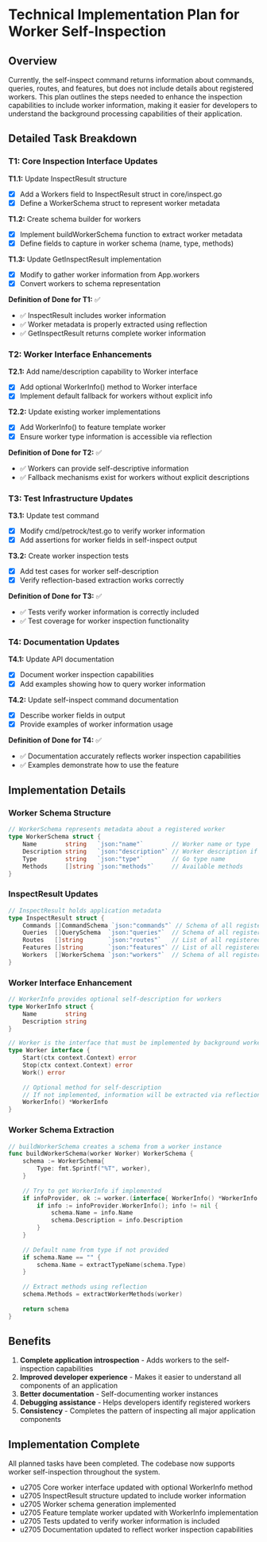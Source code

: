 # Technical Implementation Plan for Worker Self-Inspection

## Overview

Currently, the self-inspect command returns information about commands, queries, routes, and features, but does not include details about registered workers. This plan outlines the steps needed to enhance the inspection capabilities to include worker information, making it easier for developers to understand the background processing capabilities of their application.

## Detailed Task Breakdown

### T1: Core Inspection Interface Updates

**T1.1:** Update InspectResult structure
- [x] Add a Workers field to InspectResult struct in core/inspect.go
- [x] Define a WorkerSchema struct to represent worker metadata

**T1.2:** Create schema builder for workers
- [x] Implement buildWorkerSchema function to extract worker metadata
- [x] Define fields to capture in worker schema (name, type, methods)

**T1.3:** Update GetInspectResult implementation
- [x] Modify to gather worker information from App.workers
- [x] Convert workers to schema representation

**Definition of Done for T1:** ✅
- ✅ InspectResult includes worker information
- ✅ Worker metadata is properly extracted using reflection
- ✅ GetInspectResult returns complete worker information

### T2: Worker Interface Enhancements

**T2.1:** Add name/description capability to Worker interface
- [x] Add optional WorkerInfo() method to Worker interface
- [x] Implement default fallback for workers without explicit info

**T2.2:** Update existing worker implementations
- [x] Add WorkerInfo() to feature template worker
- [x] Ensure worker type information is accessible via reflection

**Definition of Done for T2:** ✅
- ✅ Workers can provide self-descriptive information
- ✅ Fallback mechanisms exist for workers without explicit descriptions

### T3: Test Infrastructure Updates

**T3.1:** Update test command
- [x] Modify cmd/petrock/test.go to verify worker information
- [x] Add assertions for worker fields in self-inspect output

**T3.2:** Create worker inspection tests
- [x] Add test cases for worker self-description
- [x] Verify reflection-based extraction works correctly

**Definition of Done for T3:** ✅
- ✅ Tests verify worker information is correctly included
- ✅ Test coverage for worker inspection functionality

### T4: Documentation Updates

**T4.1:** Update API documentation
- [x] Document worker inspection capabilities
- [x] Add examples showing how to query worker information

**T4.2:** Update self-inspect command documentation
- [x] Describe worker fields in output
- [x] Provide examples of worker information usage

**Definition of Done for T4:** ✅
- ✅ Documentation accurately reflects worker inspection capabilities
- ✅ Examples demonstrate how to use the feature

## Implementation Details

### Worker Schema Structure

```go
// WorkerSchema represents metadata about a registered worker
type WorkerSchema struct {
    Name        string   `json:"name"`        // Worker name or type
    Description string   `json:"description"` // Worker description if available
    Type        string   `json:"type"`        // Go type name
    Methods     []string `json:"methods"`     // Available methods
}
```

### InspectResult Updates

```go
// InspectResult holds application metadata
type InspectResult struct {
    Commands []CommandSchema `json:"commands"` // Schema of all registered commands
    Queries  []QuerySchema  `json:"queries"`  // Schema of all registered queries
    Routes   []string       `json:"routes"`   // List of all registered HTTP routes
    Features []string       `json:"features"` // List of all registered features
    Workers  []WorkerSchema `json:"workers"`  // Schema of all registered workers
}
```

### Worker Interface Enhancement

```go
// WorkerInfo provides optional self-description for workers
type WorkerInfo struct {
    Name        string
    Description string
}

// Worker is the interface that must be implemented by background workers
type Worker interface {
    Start(ctx context.Context) error
    Stop(ctx context.Context) error
    Work() error
    
    // Optional method for self-description
    // If not implemented, information will be extracted via reflection
    WorkerInfo() *WorkerInfo
}
```

### Worker Schema Extraction

```go
// buildWorkerSchema creates a schema from a worker instance
func buildWorkerSchema(worker Worker) WorkerSchema {
    schema := WorkerSchema{
        Type: fmt.Sprintf("%T", worker),
    }
    
    // Try to get WorkerInfo if implemented
    if infoProvider, ok := worker.(interface{ WorkerInfo() *WorkerInfo }); ok {
        if info := infoProvider.WorkerInfo(); info != nil {
            schema.Name = info.Name
            schema.Description = info.Description
        }
    }
    
    // Default name from type if not provided
    if schema.Name == "" {
        schema.Name = extractTypeName(schema.Type)
    }
    
    // Extract methods using reflection
    schema.Methods = extractWorkerMethods(worker)
    
    return schema
}
```

## Benefits

1. **Complete application introspection** - Adds workers to the self-inspection capabilities
2. **Improved developer experience** - Makes it easier to understand all components of an application
3. **Better documentation** - Self-documenting worker instances
4. **Debugging assistance** - Helps developers identify registered workers
5. **Consistency** - Completes the pattern of inspecting all major application components

## Implementation Complete

All planned tasks have been completed. The codebase now supports worker self-inspection throughout the system.

- u2705 Core worker interface updated with optional WorkerInfo method
- u2705 InspectResult structure updated to include worker information
- u2705 Worker schema generation implemented
- u2705 Feature template worker updated with WorkerInfo implementation
- u2705 Tests updated to verify worker information is included
- u2705 Documentation updated to reflect worker inspection capabilities